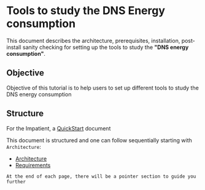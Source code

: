 # Tools to study the DNS Energy consumption

This document describes the architecture, prerequisites, installation, post-install sanity checking for setting up the tools to study the **"DNS energy consumption"**. 

## Objective 
Objective of this tutorial is to help users to set up different tools to study the DNS energy consumption

## Structure

For the Impatient, a [QuickStart] document 

This document is structured and one can follow sequentially starting with ``` Architecture ```:

 * [Architecture]
 * [Requirements]
 
 ``` At the end of each page, there will be a pointer section to guide you further ```

# 


[Architecture]: https://github.com/AFNIC/EcoDNS/blob/main/Architecture.md
[QuickStart]: https://github.com//AFNIC/EcoDNS/blob/main/QuickStart.md
[Requirements]: https://github.com/AFNIC/EcoDNS/blob/main/Requirements.md



